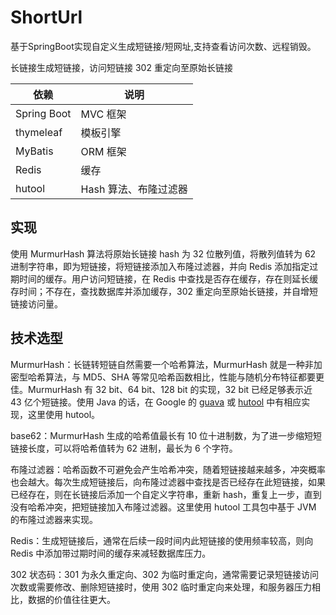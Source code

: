 # ShortUrl
基于SpringBoot实现自定义生成短链接/短网址,支持查看访问次数、远程销毁。

长链接生成短链接，访问短链接 302 重定向至原始长链接


| 依赖        | 说明                  |
| ----------- | --------------------- |
| Spring Boot | MVC 框架              |
| thymeleaf   | 模板引擎              |
| MyBatis     | ORM 框架              |
| Redis       | 缓存                  |
| hutool      | Hash 算法、布隆过滤器 |

## 实现

使用 MurmurHash 算法将原始长链接 hash 为 32 位散列值，将散列值转为 62 进制字符串，即为短链接，将短链接添加入布隆过滤器，并向 Redis 添加指定过期时间的缓存。用户访问短链接，在 Redis 中查找是否存在缓存，存在则延长缓存时间；不存在，查找数据库并添加缓存，302 重定向至原始长链接，并自增短链接访问量。

## 技术选型

MurmurHash：长链转短链自然需要一个哈希算法，MurmurHash 就是一种非加密型哈希算法，与 MD5、SHA 等常见哈希函数相比，性能与随机分布特征都要更佳。MurmurHash 有 32 bit、64 bit、128 bit 的实现，32 bit 已经足够表示近 43 亿个短链接。使用 Java 的话，在 Google 的 [guava](https://github.com/google/guava) 或 [hutool](https://github.com/dromara/hutool) 中有相应实现，这里使用 hutool。

base62：MurmurHash 生成的哈希值最长有 10 位十进制数，为了进一步缩短短链接长度，可以将哈希值转为 62 进制，最长为 6 个字符。

布隆过滤器：哈希函数不可避免会产生哈希冲突，随着短链接越来越多，冲突概率也会越大。每次生成短链接后，向布隆过滤器中查找是否已经存在此短链接，如果已经存在，则在长链接后添加一个自定义字符串，重新 hash，重复上一步，直到没有哈希冲突，把短链接加入布隆过滤器。这里使用 hutool 工具包中基于 JVM 的布隆过滤器来实现。

Redis：生成短链接后，通常在后续一段时间内此短链接的使用频率较高，则向 Redis 中添加带过期时间的缓存来减轻数据库压力。

302 状态码：301 为永久重定向、302 为临时重定向，通常需要记录短链接访问次数或需要修改、删除短链接时，使用 302 临时重定向来处理，和服务器压力相比，数据的价值往往更大。
